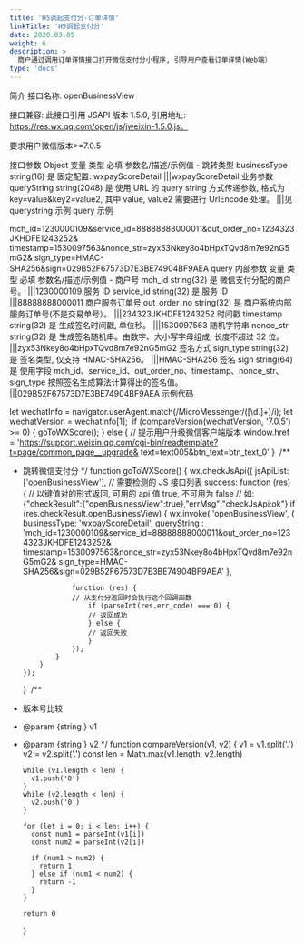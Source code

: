 ```yaml
---
title: 'H5调起支付分-订单详情'
linkTitle: 'H5调起支付分'
date: 2020.03.05
weight: 6
description: >
  商户通过调用订单详情接口打开微信支付分小程序, 引导用户查看订单详情(Web端）
type: 'docs'
---
```


简介
接口名称: openBusinessView

接口兼容:
此接口引用 JSAPI 版本 1.5.0, 引用地址: https://res.wx.qq.com/open/js/jweixin-1.5.0.js。

要求用户微信版本>=7.0.5

接口参数
Object
变量 类型 必填 参数名/描述/示例值 -
跳转类型 businessType string(16) 是 固定配置: wxpayScoreDetail
|||wxpayScoreDetail
业务参数 queryString string(2048) 是 使用 URL 的 query string
方式传递参数, 格式为 key=value&key2=value2, 其中 value, value2 需要进行 UrlEncode 处理。
|||见 querystring
示例
query 示例

mch_id=1230000109&service_id=88888888000011&out_order_no=1234323JKHDFE1243252&
timestamp=1530097563&nonce_str=zyx53Nkey8o4bHpxTQvd8m7e92nG5mG2&
sign_type=HMAC-SHA256&sign=029B52F67573D7E3BE74904BF9AEA
query 内部参数
变量 类型 必填 参数名/描述/示例值 -
商户号 mch_id string(32) 是 微信支付分配的商户号。
|||1230000109
服务 ID service_id string(32) 是 服务 ID
|||88888888000011
商户服务订单号 out_order_no string(32) 是 商户系统内部服务订单号(不是交易单号）。
|||234323JKHDFE1243252
时间戳 timestamp string(32) 是 生成签名时间戳, 单位秒。
|||1530097563
随机字符串 nonce_str string(32) 是 生成签名随机串。由数字、大小写字母组成, 长度不超过 32 位。
|||zyx53Nkey8o4bHpxTQvd8m7e92nG5mG2
签名方式 sign_type string(32) 是 签名类型, 仅支持 HMAC-SHA256。
|||HMAC-SHA256
签名 sign string(64) 是 使用字段 mch_id、service_id、out_order_no、timestamp、nonce_str、sign_type 按照签名生成算法计算得出的签名值。
|||029B52F67573D7E3BE74904BF9AEA
示例代码

let wechatInfo = navigator.userAgent.match(/MicroMessenger\/([\d\.]+)/i);
let wechatVersion = wechatInfo[1];
​
if (compareVersion(wechatVersion, '7.0.5') >= 0) {
goToWXScore();
} else {
// 提示用户升级微信客户端版本
window.href = 'https://support.weixin.qq.com/cgi-bin/readtemplate?t=page/common_page__upgrade&
text=text005&btn_text=btn_text_0'
}
​
/\*\*

- 跳转微信支付分
  \*/
  function goToWXScore() {
  wx.checkJsApi({
  jsApiList: ['openBusinessView'], // 需要检测的 JS 接口列表
  success: function (res) {
  // 以键值对的形式返回, 可用的 api 值 true, 不可用为 false
  // 如: {"checkResult":{"openBusinessView":true},"errMsg":"checkJsApi:ok"}
  if (res.checkResult.openBusinessView) {
  wx.invoke(
  'openBusinessView', {
  businessType: 'wxpayScoreDetail',
  queryString
  : 'mch_id=1230000109&service_id=88888888000011&out_order_no=1234323JKHDFE1243252&
  timestamp=1530097563&nonce_str=zyx53Nkey8o4bHpxTQvd8m7e92nG5mG2&
  sign_type=HMAC-SHA256&sign=029B52F67573D7E3BE74904BF9AEA'
  },

                  function (res) {
                  // 从支付分返回时会执行这个回调函数
                      if (parseInt(res.err_code) === 0) {
                      // 返回成功
                      } else {
                      // 返回失败
                      }
                  });
              }
          }
      });

  }
  ​
  /\*\*

- 版本号比较
- @param {string
  } v1
- @param {string
  } v2
  \*/
  function compareVersion(v1, v2) {
  v1 = v1.split('.')
  v2 = v2.split('.')
  const len = Math.max(v1.length, v2.length)

      while (v1.length < len) {
        v1.push('0')
      }
      while (v2.length < len) {
        v2.push('0')
      }

      for (let i = 0; i < len; i++) {
        const num1 = parseInt(v1[i])
        const num2 = parseInt(v2[i])

        if (num1 > num2) {
          return 1
        } else if (num1 < num2) {
          return -1
        }
      }

      return 0

  }
